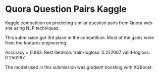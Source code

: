 # Quora Question Pairs Kaggle
Kaggle competition on predicting similar question pairs from Quora web-site using NLP techniques. 

This submission got 3rd place in the competition. Most of the gains were from the features engineering.

Accuracy = 0.883. Best iteration: train-logloss: 0.222067 valid-logloss: 0.250267.

The model used in this submission was gradient boosting with XGBoost.
